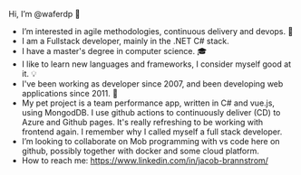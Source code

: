 Hi, I’m @waferdp 👋
- I’m interested in agile methodologies, continuous delivery and devops. 🤖 
- I am a Fullstack developer, mainly in the .NET C# stack. 
- I have a master's degree in computer science. 🎓
- I like to learn new languages and frameworks, I consider myself good at it. 💡
- I've been working as developer since 2007, and been developing web applications since 2011. 👴
- My pet project is a team performance app, written in C# and vue.js, using MongodDB. I use github actions to continuously deliver (CD) to Azure and Github pages. It's really refreshing to be working with frontend again. I remember why I called myself a full stack developer. 
- I’m looking to collaborate on Mob programming with vs code here on github, possibly together with docker and some cloud platform.
- How to reach me: https://www.linkedin.com/in/jacob-brannstrom/

<!---
wafferdp/wafferdp is a ✨ special ✨ repository because its `README.md` (this file) appears on your GitHub profile.
You can click the Preview link to take a look at your changes.
--->
